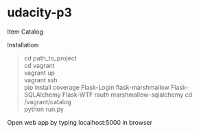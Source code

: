 # udacity-p3
Item Catalog

Installation:
> cd path_to_project  
> cd vagrant  
> vagrant up  
> vagrant ssh  
> pip install coverage Flask-Login flask-marshmallow Flask-SQLAlchemy Flask-WTF rauth marshmallow-sqlalchemy
> cd /vagrant/catalog  
> python run.py

Open web app by typing localhost:5000 in browser
